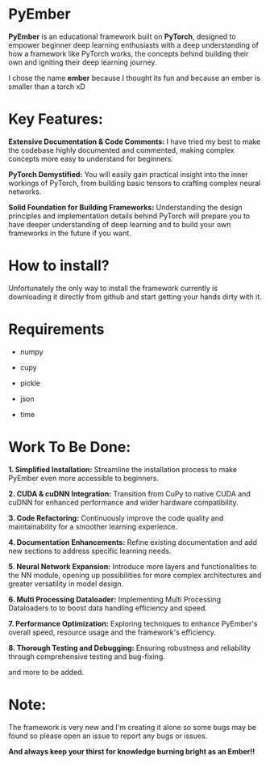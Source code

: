 # PyEmber

**PyEmber** is an educational framework built on **PyTorch**, designed to empower beginner deep learning enthusiasts with a deep understanding of how a framework like PyTorch works, the concepts behind building their own and igniting their deep learning journey.

I chose the name **ember** because I thought its fun and because an ember is smaller than a torch xD

# Key Features:

**Extensive Documentation & Code Comments:** I have tried my best to make the codebase highly documented and commented, making complex concepts more easy to understand for beginners.

**PyTorch Demystified:** You will easily gain practical insight into the inner workings of PyTorch, from building basic tensors to crafting complex neural networks.

**Solid Foundation for Building Frameworks:** Understanding the design principles and implementation details behind PyTorch will prepare you to have deeper understanding of deep learning and to build your own frameworks in the future if you want.

# How to install?

Unfortunately the only way to install the framework currently is downloading it directly from github and start getting your hands dirty with it.

# Requirements

- numpy

- cupy

- pickle

- json 

- time 

# Work To Be Done:

**1. Simplified Installation:** Streamline the installation process to make PyEmber even more accessible to beginners.

**2. CUDA & cuDNN Integration:** Transition from CuPy to native CUDA and cuDNN for enhanced performance and wider hardware compatibility.

**3. Code Refactoring:** Continuously improve the code quality and maintainability for a smoother learning experience.

**4. Documentation Enhancements:** Refine existing documentation and add new sections to address specific learning needs.

**5. Neural Network Expansion:** Introduce more layers and functionalities to the NN module, opening up possibilities for more complex architectures and greater versatility in model design.

**6. Multi Processing Dataloader:** Implementing Multi Processing Dataloaders to to boost data handling efficiency and speed.

**7. Performance Optimization:** Exploring techniques to enhance PyEmber's overall speed, resource usage and the framework's efficiency.

**8. Thorough Testing and Debugging:** Ensuring robustness and reliability through comprehensive testing and bug-fixing.

and more to be added.

# Note:
The framework is very new and I'm creating it alone so some bugs may be found so please open an issue to report any bugs or issues.

**And always keep your thirst for knowledge burning bright as an Ember!!**
